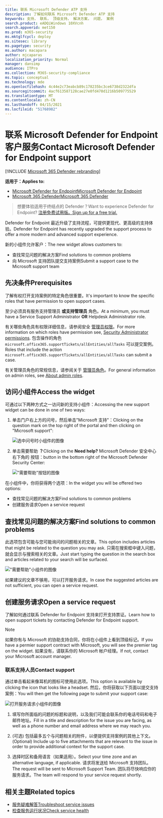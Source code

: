 ```yaml
---
title: 联系 Microsoft Defender ATP 支持
description: 了解如何联系 Microsoft Defender ATP 支持
keywords: 支持， 联系， 顶级支持， 解决方案， 问题， 案例
search.product: eADQiWindows 10XVcnh
search.appverid: met150
ms.prod: m365-security
ms.mktglfcycl: deploy
ms.sitesec: library
ms.pagetype: security
ms.author: macapara
author: mjcaparas
localization_priority: Normal
manager: dansimp
audience: ITPro
ms.collection: M365-security-compliance
ms.topic: conceptual
ms.technology: mde
ms.openlocfilehash: 4c44e2c73eabcb89c178235bc3ce6738d2322dfa
ms.sourcegitcommit: 4acf613587128cae27e0fd470d1216b509775529
ms.translationtype: MT
ms.contentlocale: zh-CN
ms.lasthandoff: 04/15/2021
ms.locfileid: "51768982"
---
```

# <a name="contact-microsoft-defender-for-endpoint-support"></a><span data-ttu-id="02c44-104">联系 Microsoft Defender for Endpoint 客户服务</span><span class="sxs-lookup"><span data-stu-id="02c44-104">Contact Microsoft Defender for Endpoint support</span></span>

[!INCLUDE [Microsoft 365 Defender rebranding](../../includes/microsoft-defender.md)]


<span data-ttu-id="02c44-105">**适用于：**</span><span class="sxs-lookup"><span data-stu-id="02c44-105">**Applies to:**</span></span>
- [<span data-ttu-id="02c44-106">Microsoft Defender for Endpoint</span><span class="sxs-lookup"><span data-stu-id="02c44-106">Microsoft Defender for Endpoint</span></span>](https://go.microsoft.com/fwlink/p/?linkid=2154037)
- [<span data-ttu-id="02c44-107">Microsoft 365 Defender</span><span class="sxs-lookup"><span data-stu-id="02c44-107">Microsoft 365 Defender</span></span>](https://go.microsoft.com/fwlink/?linkid=2118804)

><span data-ttu-id="02c44-108">想要体验适用于终结点的 Defender？</span><span class="sxs-lookup"><span data-stu-id="02c44-108">Want to experience Defender for Endpoint?</span></span> [<span data-ttu-id="02c44-109">注册免费试用版。</span><span class="sxs-lookup"><span data-stu-id="02c44-109">Sign up for a free trial.</span></span>](https://www.microsoft.com/microsoft-365/windows/microsoft-defender-atp?ocid=docs-wdatp-assignaccess-abovefoldlink)

<span data-ttu-id="02c44-110">Defender for Endpoint 最近升级了支持流程，可提供更现代、更高级的支持体验。</span><span class="sxs-lookup"><span data-stu-id="02c44-110">Defender for Endpoint has recently upgraded the support process to offer a more modern and advanced support experience.</span></span> 

<span data-ttu-id="02c44-111">新的小组件允许客户：</span><span class="sxs-lookup"><span data-stu-id="02c44-111">The new widget allows customers to:</span></span>
- <span data-ttu-id="02c44-112">查找常见问题的解决方案</span><span class="sxs-lookup"><span data-stu-id="02c44-112">Find solutions to common problems</span></span>
- <span data-ttu-id="02c44-113">向 Microsoft 支持团队提交支持案例</span><span class="sxs-lookup"><span data-stu-id="02c44-113">Submit a support case to the Microsoft support team</span></span>

## <a name="prerequisites"></a><span data-ttu-id="02c44-114">先决条件</span><span class="sxs-lookup"><span data-stu-id="02c44-114">Prerequisites</span></span>
<span data-ttu-id="02c44-115">了解有权打开支持案例的特定角色很重要。</span><span class="sxs-lookup"><span data-stu-id="02c44-115">It's important to know the specific roles that have permission to open support cases.</span></span>

<span data-ttu-id="02c44-116">至少必须具有服务支持管理员 **或支持管理员** 角色。</span><span class="sxs-lookup"><span data-stu-id="02c44-116">At a minimum, you must have a Service Support Administrator **OR** Helpdesk Administrator role.</span></span>


<span data-ttu-id="02c44-117">有关哪些角色具有权限详细信息，请参阅安全 [管理员权限](https://docs.microsoft.com/azure/active-directory/users-groups-roles/directory-assign-admin-roles#security-administrator-permissions)。</span><span class="sxs-lookup"><span data-stu-id="02c44-117">For more information on which roles have permission see, [Security Administrator permissions](https://docs.microsoft.com/azure/active-directory/users-groups-roles/directory-assign-admin-roles#security-administrator-permissions).</span></span> <span data-ttu-id="02c44-118">包含操作的角色 `microsoft.office365.supportTickets/allEntities/allTasks` 可以提交案例。</span><span class="sxs-lookup"><span data-stu-id="02c44-118">Roles that include the action `microsoft.office365.supportTickets/allEntities/allTasks` can submit a case.</span></span>

<span data-ttu-id="02c44-119">有关管理员角色的常规信息，请参阅关于 [管理员角色](https://docs.microsoft.com/microsoft-365/admin/add-users/about-admin-roles?view=o365-worldwide&preserve-view=true)。</span><span class="sxs-lookup"><span data-stu-id="02c44-119">For general information on admin roles, see [About admin roles](https://docs.microsoft.com/microsoft-365/admin/add-users/about-admin-roles?view=o365-worldwide&preserve-view=true).</span></span>


## <a name="access-the-widget"></a><span data-ttu-id="02c44-120">访问小组件</span><span class="sxs-lookup"><span data-stu-id="02c44-120">Access the widget</span></span>
<span data-ttu-id="02c44-121">可通过以下两种方式之一访问新的支持小组件：</span><span class="sxs-lookup"><span data-stu-id="02c44-121">Accessing the new support widget can be done in one of two ways:</span></span>

1.  <span data-ttu-id="02c44-122">单击门户右上方的问号，然后单击"Microsoft 支持"：</span><span class="sxs-lookup"><span data-stu-id="02c44-122">Clicking on the question mark on the top right of the portal and then clicking on "Microsoft support":</span></span>

    ![选中问号时小组件的图像](images/support-widget.png)

2. <span data-ttu-id="02c44-124">单击需要帮助 **？**</span><span class="sxs-lookup"><span data-stu-id="02c44-124">Clicking on the **Need help?**</span></span>  <span data-ttu-id="02c44-125">Microsoft Defender 安全中心右下角的 按钮：</span><span class="sxs-lookup"><span data-stu-id="02c44-125">button in the bottom right of the Microsoft Defender Security Center:</span></span>


    !["需要帮助"按钮的图像](images/need-help.png)

<span data-ttu-id="02c44-127">在小组件中，你将获得两个选项：</span><span class="sxs-lookup"><span data-stu-id="02c44-127">In the widget you will be offered two options:</span></span>

- <span data-ttu-id="02c44-128">查找常见问题的解决方案</span><span class="sxs-lookup"><span data-stu-id="02c44-128">Find solutions to common problems</span></span>    
- <span data-ttu-id="02c44-129">创建服务请求</span><span class="sxs-lookup"><span data-stu-id="02c44-129">Open a service request</span></span>  

## <a name="find-solutions-to-common-problems"></a><span data-ttu-id="02c44-130">查找常见问题的解决方案</span><span class="sxs-lookup"><span data-stu-id="02c44-130">Find solutions to common problems</span></span>
<span data-ttu-id="02c44-131">此选项包含可能与您可能询问的问题相关的文章。</span><span class="sxs-lookup"><span data-stu-id="02c44-131">This option includes articles that might be related to the question you may ask.</span></span> <span data-ttu-id="02c44-132">只需在搜索框中键入问题，就会显示与搜索相关的文章。</span><span class="sxs-lookup"><span data-stu-id="02c44-132">Just start typing the question in the search box and articles related to your search will be surfaced.</span></span>

!["需要帮助"小组件的图像](images/Support3.png)

<span data-ttu-id="02c44-134">如果建议的文章不够用，可以打开服务请求。</span><span class="sxs-lookup"><span data-stu-id="02c44-134">In case the suggested articles are not sufficient, you can open a service request.</span></span>

## <a name="open-a-service-request"></a><span data-ttu-id="02c44-135">创建服务请求</span><span class="sxs-lookup"><span data-stu-id="02c44-135">Open a service request</span></span>

<span data-ttu-id="02c44-136">了解如何通过联系 Defender for Endpoint 支持来打开支持票证。</span><span class="sxs-lookup"><span data-stu-id="02c44-136">Learn how to open support tickets by contacting Defender for Endpoint support.</span></span> 

> [!Note]
> <span data-ttu-id="02c44-137">如果你有与 Microsoft 的协助支持合同，你将在小组件上看到顶级标记。</span><span class="sxs-lookup"><span data-stu-id="02c44-137">If you have a permier support contract with Microsoft, you will see the premier tag on the widget.</span></span> <span data-ttu-id="02c44-138">如果没有，请联系你的 Microsoft 帐户经理。</span><span class="sxs-lookup"><span data-stu-id="02c44-138">If not, contact your Microsoft account manager.</span></span>

### <a name="contact-support"></a><span data-ttu-id="02c44-139">联系支持人员</span><span class="sxs-lookup"><span data-stu-id="02c44-139">Contact support</span></span>
<span data-ttu-id="02c44-140">通过单击看起来像耳机的图标可使用此选项。</span><span class="sxs-lookup"><span data-stu-id="02c44-140">This option is available by clicking the icon that looks like a headset.</span></span> <span data-ttu-id="02c44-141">然后，你将获取以下页面以提交支持案例：</span><span class="sxs-lookup"><span data-stu-id="02c44-141">You will then get the following page to submit your support case:</span></span>

![打开服务请求小组件的图像](images/Support4.png)

1. <span data-ttu-id="02c44-143">填写你所面临的问题的标题和说明，以及我们可能会联系你的电话号码和电子邮件地址。</span><span class="sxs-lookup"><span data-stu-id="02c44-143">Fill in a title and description for the issue you are facing, as well as a phone number and email address where we may reach you.</span></span> 

2. <span data-ttu-id="02c44-144"> (可选) 包括最多五个与问题相关的附件，以便提供支持案例的其他上下文。</span><span class="sxs-lookup"><span data-stu-id="02c44-144">(Optional) Include up to five attachments that are relevant to the issue in order to provide additional context for the support case.</span></span> 

3. <span data-ttu-id="02c44-145">选择时区和备用语言（如果适用）。</span><span class="sxs-lookup"><span data-stu-id="02c44-145">Select your time zone and an alternative language, if applicable.</span></span> <span data-ttu-id="02c44-146">请求将发送给 Microsoft 支持团队。</span><span class="sxs-lookup"><span data-stu-id="02c44-146">The request will be sent to Microsoft Support Team.</span></span> <span data-ttu-id="02c44-147">团队将尽快响应你的服务请求。</span><span class="sxs-lookup"><span data-stu-id="02c44-147">The team will respond to your service request shortly.</span></span>


## <a name="related-topics"></a><span data-ttu-id="02c44-148">相关主题</span><span class="sxs-lookup"><span data-stu-id="02c44-148">Related topics</span></span>
- [<span data-ttu-id="02c44-149">服务疑难解答</span><span class="sxs-lookup"><span data-stu-id="02c44-149">Troubleshoot service issues</span></span>](troubleshoot-mdatp.md)
- [<span data-ttu-id="02c44-150">检查服务运行状况</span><span class="sxs-lookup"><span data-stu-id="02c44-150">Check service health</span></span>](service-status.md)
